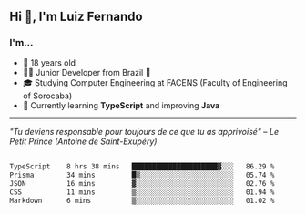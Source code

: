<h2>Hi 👋, I'm Luiz Fernando</h2>

### I'm...
* 🤟 18 years old
* 👨‍💻 Junior Developer from Brazil 💚
* 🎓 Studying Computer Engineering at FACENS (Faculty of Engineering of Sorocaba)
* 🔭 Currently learning **TypeScript** and improving **Java**

---

_"Tu deviens responsable pour toujours de ce que tu as apprivoisé" – Le Petit Prince (Antoine de Saint-Exupéry)_

##

<!--START_SECTION:waka-->

```txt
TypeScript    8 hrs 38 mins   █████████████████████▓░░░   86.29 %
Prisma        34 mins         █▒░░░░░░░░░░░░░░░░░░░░░░░   05.74 %
JSON          16 mins         ▓░░░░░░░░░░░░░░░░░░░░░░░░   02.76 %
CSS           11 mins         ▒░░░░░░░░░░░░░░░░░░░░░░░░   01.94 %
Markdown      6 mins          ▒░░░░░░░░░░░░░░░░░░░░░░░░   01.02 %
```

<!--END_SECTION:waka-->
